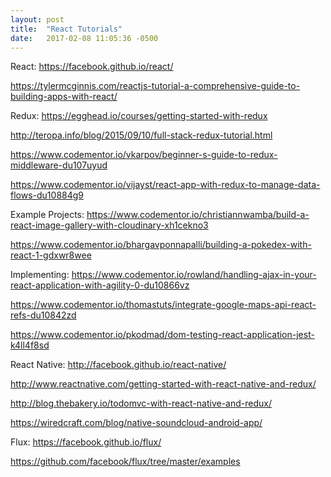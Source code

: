 ```yaml
--- 
layout: post 
title:  "React Tutorials" 
date:   2017-02-08 11:05:36 -0500  
---
```


React:
https://facebook.github.io/react/

https://tylermcginnis.com/reactjs-tutorial-a-comprehensive-guide-to-building-apps-with-react/


Redux:
https://egghead.io/courses/getting-started-with-redux

http://teropa.info/blog/2015/09/10/full-stack-redux-tutorial.html

https://www.codementor.io/vkarpov/beginner-s-guide-to-redux-middleware-du107uyud

https://www.codementor.io/vijayst/react-app-with-redux-to-manage-data-flows-du10884g9


Example Projects:
https://www.codementor.io/christiannwamba/build-a-react-image-gallery-with-cloudinary-xh1cekno3

https://www.codementor.io/bhargavponnapalli/building-a-pokedex-with-react-1-gdxwr8wee


Implementing:
https://www.codementor.io/rowland/handling-ajax-in-your-react-application-with-agility-0-du10866vz

https://www.codementor.io/thomastuts/integrate-google-maps-api-react-refs-du10842zd

https://www.codementor.io/pkodmad/dom-testing-react-application-jest-k4ll4f8sd


React Native:
http://facebook.github.io/react-native/

http://www.reactnative.com/getting-started-with-react-native-and-redux/

http://blog.thebakery.io/todomvc-with-react-native-and-redux/

https://wiredcraft.com/blog/native-soundcloud-android-app/


Flux:
https://facebook.github.io/flux/

https://github.com/facebook/flux/tree/master/examples
